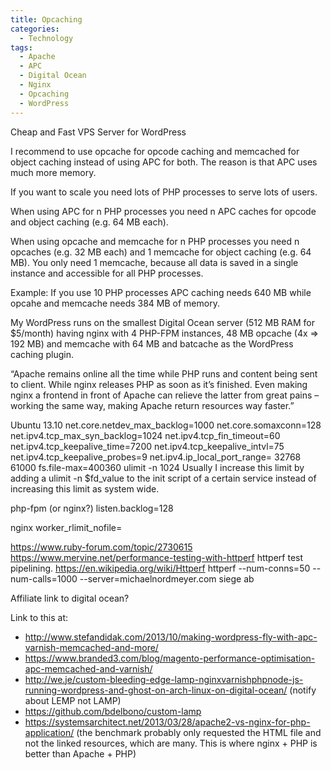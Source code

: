 ```yaml
---
title: Opcaching
categories:
  - Technology
tags:
  - Apache
  - APC
  - Digital Ocean
  - Nginx
  - Opcaching
  - WordPress
---
```

Cheap and Fast VPS Server for WordPress

I recommend to use opcache for opcode caching and memcached for object caching instead of using APC for both. The reason is that APC uses much more memory.

If you want to scale you need lots of PHP processes to serve lots of users.

When using APC for n PHP processes you need n APC caches for opcode and object caching (e.g. 64 MB each).

When using opcache and memcache for n PHP processes you need n opcaches (e.g. 32 MB each) and 1 memcache for object caching (e.g. 64 MB). You only need 1 memcache, because all data is saved in a single instance and accessible for all PHP processes.

Example: If you use 10 PHP processes APC caching needs 640 MB while opcahe and memcache needs 384 MB of memory.

My WordPress runs on the smallest Digital Ocean server (512 MB RAM for $5/month) having nginx with 4 PHP-FPM instances, 48 MB opcache (4x => 192 MB) and memcache with 64 MB and batcache as the WordPress caching plugin.

“Apache remains online all the time while PHP runs and content being sent to client. While nginx releases PHP as soon as it’s finished. Even making nginx a frontend in front of Apache can relieve the latter from great pains – working the same way, making Apache return resources way faster.”

Ubuntu 13.10
net.core.netdev_max_backlog=1000
net.core.somaxconn=128
net.ipv4.tcp_max_syn_backlog=1024
net.ipv4.tcp_fin_timeout=60
net.ipv4.tcp_keepalive_time=7200
net.ipv4.tcp_keepalive_intvl=75
net.ipv4.tcp_keepalive_probes=9
net.ipv4.ip_local_port_range= 32768 61000
fs.file-max=400360
ulimit -n 1024
Usually I increase this limit by adding a ulimit -n $fd_value to the init script of a certain service instead of increasing this limit as system wide.

php-fpm (or nginx?)
listen.backlog=128

nginx
worker_rlimit_nofile=

https://www.ruby-forum.com/topic/2730615
https://www.mervine.net/performance-testing-with-httperf
httperf test pipelining. https://en.wikipedia.org/wiki/Httperf
httperf --num-conns=50 --num-calls=1000 --server=michaelnordmeyer.com
siege
ab

Affiliate link to digital ocean?

Link to this at:

* http://www.stefandidak.com/2013/10/making-wordpress-fly-with-apc-varnish-memcached-and-more/
* https://www.branded3.com/blog/magento-performance-optimisation-apc-memcached-and-varnish/
* http://we.je/custom-bleeding-edge-lamp-nginxvarnishphpnode-js-running-wordpress-and-ghost-on-arch-linux-on-digital-ocean/ (notify about LEMP not LAMP)
* https://github.com/bdelbono/custom-lamp
* https://systemsarchitect.net/2013/03/28/apache2-vs-nginx-for-php-application/ (the benchmark probably only requested the HTML file and not the linked resources, which are many. This is where nginx + PHP is better than Apache + PHP)